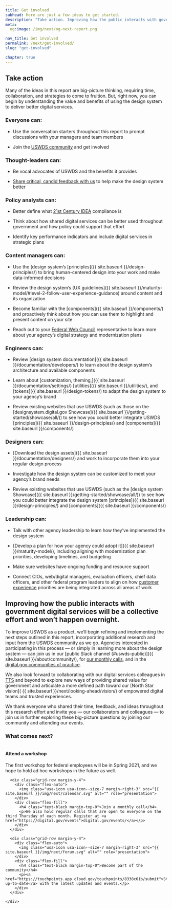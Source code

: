 ```yaml
---
title: Get involved
subhead: Here are just a few ideas to get started. 
description: "Take action. Improving how the public interacts with government digital services will be a collective effort and won’t happen overnight."
meta:
  og:image: /img/next/og-next-report.png

nav_title: Get involved
permalink: /next/get-involved/
slug: "get-involved"

chapter: true
---
```


<section class="next-section">
  <div class="grid-container">
    <div class="grid-row">
       <h2 class="grid-col-12 tablet:grid-col-8 desktop:grid-col-12 margin-top-0 tablet:margin-x-auto desktop:margin-x-0">Take action</h2>
    </div>
    <div class="grid-row">
      <div class="grid-col-12 tablet:grid-col-8 tablet:margin-x-auto desktop:margin-x-0 next-section-prose">
        <p>Many of the ideas in this report are big-picture thinking, requiring time, collaboration, and strategies to come to fruition. But, right now, you can begin by understanding the value and benefits of using the design system to deliver better digital services.</p>
      </div>
    </div>
    <div class="grid-row">
<div class="grid-col-12 tablet:grid-col-8 tablet:margin-x-auto desktop:margin-x-0 desktop:grid-col-6 desktop:padding-right-205" markdown="1">

### Everyone can: 

- Use the conversation starters throughout this report to prompt discussions with your managers and team members

- Join the [USWDS community](https://chat.18f.gov/) and get involved

### Thought-leaders can: 

- Be vocal advocates of USWDS and the benefits it provides

- [Share critical, candid feedback with us](mailto:uswds@support.digitalgov.gov) to help make the design system better

### Policy analysts can: 

- Better define what [21st Century IDEA](https://digital.gov/resources/21st-century-integrated-digital-experience-act/) compliance is

- Think about how shared digital services can be better used throughout government and how policy could support that effort

- Identify key performance indicators and include digital services in strategic plans

### Content managers can: 

- Use the [design system’s [principles]({{ site.baseurl }}/design-principles/) to bring human-centered design into your work and make data-informed decisions

- Review the design system’s [UX guidelines]({{ site.baseurl }}/maturity-model/#level-2-follow-user-experience-guidance) around content and its organization

- Become familiar with the [components]({{ site.baseurl }}/components/) and proactively think about how you can use them to highlight and present content on your site

- Reach out to your [Federal Web Council](https://digital.gov/resources/federal-web-council/) representative to learn more about your agency’s digital strategy and modernization plans

</div>
<div class="grid-col-12 tablet:grid-col-8 tablet:margin-x-auto desktop:margin-x-0 desktop:grid-col-6 desktop:padding-left-205" markdown="1">


### Engineers can: 

- Review [design system documentation]({{ site.baseurl }}/documentation/developers/) to learn about the design system’s architecture and available components

- Learn about [customization, theming,]({{ site.baseurl }}/documentation/settings/) [utilities]({{ site.baseurl }}/utilities/), and [tokens]({{ site.baseurl }}/design-tokens/) to adapt the design system to your agency’s brand

- Review existing websites that use USWDS (such as those on the [designsystem.digital.gov Showcase]({{ site.baseurl }}/getting-started/showcase/all/)) to see how you could better integrate USWDS [principles]({{ site.baseurl }}/design-principles/) and [components]({{ site.baseurl }}/components/)

### Designers can: 

- [Download the design assets]({{ site.baseurl }}/documentation/designers/) and work to incorporate them into your regular design process

- Investigate how the design system can be customized to meet your agency’s brand needs

- Review existing websites that use USWDS (such as the [design system Showcase]({{ site.baseurl }}/getting-started/showcase/all/)) to see how you could better integrate the design system [principles]({{ site.baseurl }}/design-principles/) and [components]({{ site.baseurl }}/components/)

### Leadership can: 

- Talk with other agency leadership to learn how they’ve implemented the design system

- [Develop a plan for how your agency could adopt it]({{ site.baseurl }}/maturity-model/), including aligning with modernization plan priorities, developing timelines, and budgeting

- Make sure websites have ongoing funding and resource support

- Connect CIOs, web/digital managers, evaluation officers, chief data officers, and other federal program leaders to align on how [customer experience](https://www.performance.gov/cx/) priorities are being integrated across all areas of work

</div>
    </div>
  </div>
</section>
<section class="next-section">
  <div class="grid-container">
    <div class="grid-row">
      <h2 class="grid-col-12 tablet:grid-col-8 desktop:grid-col-12 margin-top-0 tablet:margin-x-auto desktop:margin-x-0">Improving how the public interacts with government digital services will be a collective effort and won’t happen overnight.</h2>
    </div>
    <div class="grid-row">
      <div class="grid-col-12 tablet:grid-col-8 tablet:margin-x-auto margin-top-4 desktop:margin-x-0 next-section-prose" markdown="1">

To improve USWDS as a product, we’ll begin refining and implementing the next steps outlined in this report, incorporating additional research and input from the USWDS community as we go. Agencies interested in participating in this process — or simply in learning more about the design system — can join us in our [public Slack channel (#uswds-public)]({{ site.baseurl }}/about/community/), for [our monthly calls](https://digital.gov/events/), and in the [digital.gov communities of practice](https://digital.gov/communities/).

We also look forward to collaborating with our digital services colleagues in [TTS](https://www.gsa.gov/about-us/organization/federal-acquisition-service/technology-transformation-services) and beyond to explore new ways of providing shared value for government and articulate a more defined path toward our [North Star vision]( {{ site.baseurl }}/next/looking-ahead/vision/) of empowered digital teams and trusted experiences.

We thank everyone who shared their time, feedback, and ideas throughout this research effort and invite you — our collaborators and colleagues — to join us in further exploring these big-picture questions by joining our community and attending our events.

### What comes next?
</div>
  </div>
  <div class="grid-row">
    <div class="grid-col-12 tablet:grid-col-8 tablet:margin-x-auto desktop:margin-x-0">
      <div class="grid-row margin-y-4">
        <div class="flex-auto">
          <img class="usa-icon usa-icon--size-7 margin-right-3" src="{{ site.baseurl }}/img/next/group.svg" alt="" role="presentation">
        </div>
        <div class="flex-fill">
          <h4 class="text-black margin-top-0">Attend a workshop</h4>
          <p>The first workshop for federal employees will be in Spring 2021, and we hope to hold ad hoc workshops in the future as well.</p>
        </div>
      </div>

      <div class="grid-row margin-y-4">
        <div class="flex-auto">
          <img class="usa-icon usa-icon--size-7 margin-right-3" src="{{ site.baseurl }}/img/next/calendar.svg" alt="" role="presentation">
        </div>
        <div class="flex-fill">
          <h4 class="text-black margin-top-0">Join a monthly call</h4>
          <p>We also hold regular calls that are open to everyone on the third Thursday of each month. Register at <a href="https://digital.gov/events">digital.gov/events/</a></p>
        </div>
      </div>

      <div class="grid-row margin-y-4">
        <div class="flex-auto">
          <img class="usa-icon usa-icon--size-7 margin-right-3" src="{{ site.baseurl }}/img/next/forum.svg" alt="" role="presentation">
        </div>
        <div class="flex-fill">
          <h4 class="text-black margin-top-0">Become part of the community</h4>
          <p><a href="https://touchpoints.app.cloud.gov/touchpoints/8338c61b/submit">Stay up-to-date</a> with the latest updates and events.</p>
        </div>
      </div>
      
    </div>
  </div>
</div>
</section>